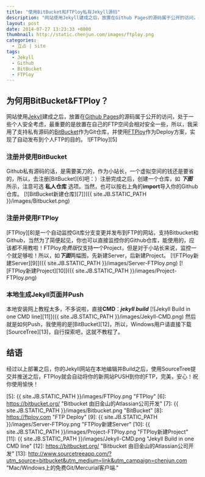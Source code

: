 ```yaml
---
title: "使用BitBucket和FTPloy私有Jekyll源码"
description: "网站使用Jekyll建成之后，放置在Github Pages的源码属于公开的访问，处于一些个人安全考虑，最重要的是放置在自己的FTP空间会相对安全一些，所以，我采用了支持私有源码的BitBucket作为Git仓库，并使用FTPloy作为Deploy方案，实现了自动发布到个人FTP的目的。"
layout: post
date: 2014-07-27 13:23:33 +0800
thumbnail: http://static.chenjun.com/images/ftploy.png
categories: 
  - 立占 | site
tags: 
  - Jekyll
  - Github
  - BitBucket
  - FTPloy
---
```

## 为何用BitBucket&FTPloy？

网站使用[Jekyll][1]建成之后，放置在[Github Pages][2]的源码属于公开的访问，处于一些个人安全考虑，最重要的是放置在自己的FTP空间会相对安全一些，所以，我采用了支持私有源码的[BitBucket][3]作为Git仓库，并使用[FTPloy][4]作为Deploy方案，实现了自动发布到个人FTP的目的。
![FTPloy][5]
### 注册并使用BitBucket

Github私有源码的话，是需要美刀的，作为小站长，一个虚拟空间的钱还是要省的，所以，去注册[BitBucket][6]吧：）注册完成之后，创建一个仓库，如 ***下图*** 所示，注意可选 **私人仓库** 选项。当然，也可以按右上角的**import**导入你的Github仓库。
[![BitBucket新建仓库][7]]({{ site.JB.STATIC_PATH }}/images/Bitbucket.png)

### 注册并使用FTPloy

[FTPloy][8]是一个自动监控Git库分支变更并发布到FTP的网站，支持Bitbucket和Github，当然为了简便起见，你也可以直接监控你的Github仓库，能使用的，应该都不用教啦！FTPloy*免费版*仅支持**一**个Project，但是对于小站长来说，监控一个就足够啦！所以，如***下面***两幅图，先新建Server，后新建Project。
[![FTPloy新建Server][9]]({{ site.JB.STATIC_PATH }}/images/Server-FTPloy.png)
[![FTPloy新建Project][10]]({{ site.JB.STATIC_PATH }}/images/Project-FTPloy.png)

### 本地生成Jekyll页面并Push

本地安装网上教程太多，不多说啦，直接**CMD**：***jekyll build***
[![Jekyll Build in one CMD line][11]]({{ site.JB.STATIC_PATH }}/images/Jekyll-CMD.png)
然后就是如何Push，我使用的是[BitBucket][12]，所以，Windows用户请直接下载[SourceTree][13]，自行探索吧，这就不教程了。

## 结语

经过以上部署之后，你的Jekyll网站在本地编辑并Build之后，使用SourceTree提交并推送之后，FTPloy就会自动将你的新网站PUSH到你的FTP，完美，安心！祝你使用愉快！


  [1]: http://jekyllrb.com "Jekyll &bull; Simple, blog-aware, static sites"
  [2]: https://pages.github.com "Github Pages"
  [3]: https://bitbucket.org/ "Bitbucket 由旧金山的Atlassian公司开发"
  [4]: https://ftploy.com "FTP Deploy"
  [5]: {{ site.JB.STATIC_PATH }}/images/FTPloy.png "FTPloy"
  [6]: https://bitbucket.org/ "Bitbucket 由旧金山的Atlassian公司开发"
  [7]: {{ site.JB.STATIC_PATH }}/images/Bitbucket.png "BitBucket"
  [8]: https://ftploy.com "FTP Deploy"
  [9]: {{ site.JB.STATIC_PATH }}/images/Server-FTPloy.png "FTPloy新建Server"
  [10]: {{ site.JB.STATIC_PATH }}/images/Project-FTPloy.png "FTPloy新建Project"
  [11]: {{ site.JB.STATIC_PATH }}/images/Jekyll-CMD.png "Jekyll Build in one CMD line"
  [12]: https://bitbucket.org/ "Bitbucket 由旧金山的Atlassian公司开发"
  [13]: http://www.sourcetreeapp.com/?utm_source=bitbucket&utm_medium=link&utm_campaign=chenjun.com "Mac/Windows上的免费Git/Mercurial客户端."